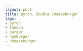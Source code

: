 ```yaml
---
layout: post
title: Byron, double cheeseburger
tags:
- byron
- london
- burger
- hamburger
- cheeseburger
---
```

[]()
